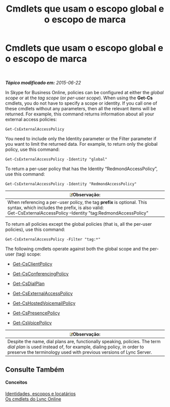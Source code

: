 ﻿---
title: Cmdlets que usam o escopo global e o escopo de marca
TOCTitle: Cmdlets que usam o escopo global e o escopo de marca
ms:assetid: 1e2bc055-8a72-425e-967b-e253add7018c
ms:mtpsurl: https://technet.microsoft.com/pt-br/library/Dn362774(v=OCS.15)
ms:contentKeyID: 56270376
ms.date: 06/02/2017
mtps_version: v=OCS.15
ms.translationtype: HT
---

# Cmdlets que usam o escopo global e o escopo de marca

 

_**Tópico modificado em:** 2015-06-22_

In Skype for Business Online, policies can be configured at either the *global scope* or at the *tag scope* (or *per-user scope*). When using the **Get-Cs** cmdlets, you do not have to specify a scope or identity. If you call one of these cmdlets without any parameters, then all the relevant items will be returned. For example, this command returns information about all your external access policies:

    Get-CsExternalAccessPolicy

You need to include only the Identity parameter or the Filter parameter if you want to limit the returned data. For example, to return only the global policy, use this command:

    Get-CsExternalAccessPolicy -Identity "global"

To return a per-user policy that has the Identity “RedmondAccessPolicy”, use this command:

    Get-CsExternalAccessPolicy -Identity "RedmondAccessPolicy"

<table>
<thead>
<tr class="header">
<th><img src="images/Gg425756.note(OCS.15).gif" title="note" alt="note" />Observação:</th>
</tr>
</thead>
<tbody>
<tr class="odd">
<td>When referencing a per-user policy, the tag <strong>prefix</strong> is optional. This syntax, which includes the prefix, is also valid:<br />
Get-CsExternalAccessPolicy –Identity &quot;tag:RedmondAccessPolicy&quot;</td>
</tr>
</tbody>
</table>


To return all policies except the global policies (that is, all the per-user policies), use this command:

    Get-CsExternalAccessPolicy -Filter "tag:*"

The following cmdlets operate against both the global scope and the per-user (tag) scope:

  - [Get-CsClientPolicy](get-csclientpolicy.md)

  - [Get-CsConferencingPolicy](get-csconferencingpolicy.md)

  - [Get-CsDialPlan](get-csdialplan.md)

  - [Get-CsExternalAccessPolicy](get-csexternalaccesspolicy.md)

  - [Get-CsHostedVoicemailPolicy](get-cshostedvoicemailpolicy.md)

  - [Get-CsPresencePolicy](get-cspresencepolicy.md)

  - [Get-CsVoicePolicy](get-csvoicepolicy.md)

<table>
<thead>
<tr class="header">
<th><img src="images/Gg425756.note(OCS.15).gif" title="note" alt="note" />Observação:</th>
</tr>
</thead>
<tbody>
<tr class="odd">
<td>Despite the name, dial plans are, functionally speaking, policies. The term <em>dial plan</em> is used instead of, for example, dialing policy, in order to preserve the terminology used with previous versions of Lync Server.</td>
</tr>
</tbody>
</table>


## Consulte Também

#### Conceitos

[Identidades, escopos e locatários](identities-scopes-and-tenants-in-skype-for-business-online.md)  
[Os cmdlets do Lync Online](the-skype-for-business-online-cmdlets.md)

